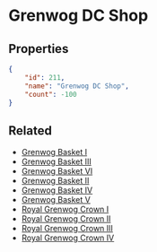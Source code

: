 # Grenwog DC Shop

<no description available>

## Properties

```json
{
    "id": 211,
    "name": "Grenwog DC Shop",
    "count": -100
}
```

## Related

- [Grenwog Basket I](../items/5464-grenwog-basket-i.md)
- [Grenwog Basket III](../items/5465-grenwog-basket-iii.md)
- [Grenwog Basket VI](../items/5466-grenwog-basket-vi.md)
- [Grenwog Basket II](../items/5467-grenwog-basket-ii.md)
- [Grenwog Basket IV](../items/5468-grenwog-basket-iv.md)
- [Grenwog Basket V](../items/5469-grenwog-basket-v.md)
- [Royal Grenwog Crown I](../items/5470-royal-grenwog-crown-i.md)
- [Royal Grenwog Crown II](../items/5471-royal-grenwog-crown-ii.md)
- [Royal Grenwog Crown III](../items/5472-royal-grenwog-crown-iii.md)
- [Royal Grenwog Crown IV](../items/5473-royal-grenwog-crown-iv.md)

